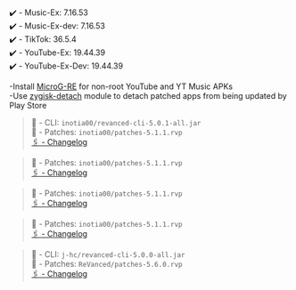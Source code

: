 ✔️ - Music-Ex: 7.16.53  
✔️ - Music-Ex-dev: 7.16.53  
✔️ - TikTok: 36.5.4  
✔️ - YouTube-Ex: 19.44.39  
✔️ - YouTube-Ex-Dev: 19.44.39  

-Install [MicroG-RE](https://github.com/WSTxda/MicroG-RE/releases) for non-root YouTube and YT Music APKs  
-Use [zygisk-detach](https://github.com/j-hc/zygisk-detach) module to detach patched apps from being updated by Play Store
  
> 🚀 - CLI: `inotia00/revanced-cli-5.0.1-all.jar`  
> 🚀 - Patches: `inotia00/patches-5.1.1.rvp`  
[🖇 - Changelog](https://github.com/inotia00/revanced-patches/releases/tag/v5.1.1)

> 🚀 - Patches: `inotia00/patches-5.1.1.rvp`  
[🖇 - Changelog](https://github.com/inotia00/revanced-patches/releases/tag/v5.1.1)

> 🚀 - Patches: `inotia00/patches-5.1.1.rvp`  
[🖇 - Changelog](https://github.com/inotia00/revanced-patches/releases/tag/v5.1.1)

> 🚀 - Patches: `inotia00/patches-5.1.1.rvp`  
[🖇 - Changelog](https://github.com/inotia00/revanced-patches/releases/tag/v5.1.1)

> 🚀 - CLI: `j-hc/revanced-cli-5.0.0-all.jar`  
> 🚀 - Patches: `ReVanced/patches-5.6.0.rvp`  
[🖇 - Changelog](https://github.com/ReVanced/revanced-patches/releases/tag/v5.6.0)  
